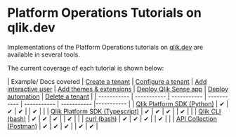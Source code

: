 # Platform Operations Tutorials on qlik.dev

Implementations of the Platform Operations tutorials on [qlik.dev](https://qlik.dev/manage/platform-operations/overview) are available in several tools.

The current coverage of each tutorial is shown below:

| Example/ Docs covered      | [Create a tenant](https://qlik.dev/manage/platform-operations/create-a-tenant) | [Configure a tenant](https://qlik.dev/manage/platform-operations/configure-a-tenant) | [Add interactive user](https://qlik.dev/manage/platform-operations/add-an-interactive-user-to-a-tenant) | [Add themes & extensions](https://qlik.dev/manage/platform-operations/add-custom-themes-and-extensions) | [Deploy Qlik Sense app](https://qlik.dev/manage/platform-operations/deploy-content-to-a-tenant) | [Deploy automation](https://qlik.dev/manage/platform-operations/deploy-automation-to-a-tenant) | [Delete a tenant](https://qlik.dev/manage/platform-operations/delete-a-tenant) |
| ----------- | ----------- | ----------- | ----------- | ----------- | ----------- |----------- |
| [Qlik Platform SDK (Python)](./sdk-python) | ✔ | ✔ | ✔ |  | ✔ |  |
| [Qlik Platform SDK (Typescript)](./sdk-typescript) | ✔ | ✔ | ✔ |  | ✔ |  |
| [Qlik CLI (bash)](./cli-bash) | ✔ | ✔ | ✔ |  | ✔ |  |
| [curl (bash)](./curl-bash) | ✔ | ✔ | ✔ |  | ✔ |  |
| [API Collection (Postman)](./api-collection) | ✔ | ✔ | ✔ |  | ✔ | ✔ |
